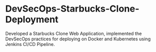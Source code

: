 # DevSecOps-Starbucks-Clone-Deployment
Developed a Starbucks Clone Web Application, implemented the DevSecOps practices for deploying on Docker and Kubernetes using Jenkins CI/CD Pipeline.
